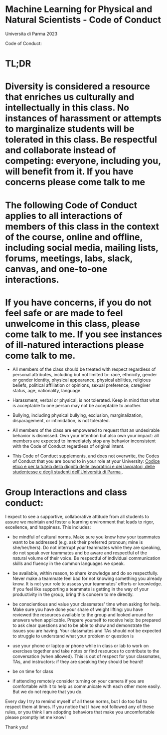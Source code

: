 # Machine Learning for Physical and Natural Scientists - Code of Conduct

Universita di Parma 2023

Code of Conduct:

# TL;DR
# Diversity is considered a resource that enriches us culturally and intellectually in this class. No instances of harassment or attempts to marginalize students will be tolerated in this class. Be respectful and collaborate instead of competing: everyone, including you, will benefit from it. If you have concerns please come talk to me 
# The following Code of Conduct applies to all interactions of members of this class in the context of the course, online and offline, including social media, mailing lists, forums, meetings, labs, slack, canvas, and one-to-one interactions.
# If you have concerns, if you do not feel safe or are made to feel unwelcome in this class,  please come talk to me. If you see instances of ill-natured interactions please come talk to me. 

- All members of the class should be treated with respect regardless of personal attributes, including but not limited to: race, ethnicity, gender or gender identity, physical appearance, physical abilities, religious beliefs, political affiliation or opinions, sexual preference, caregiver status, age, nationality, language.

- Harassment, verbal or physical, is not tolerated. Keep in mind that what is acceptable to one person may not be acceptable to another.

- Bullying, including physical bullying, exclusion, marginalization, disparagement, or intimidation, is not tolerated.

- All members of the class are empowered to request that an undesirable behavior is dismissed.
Own your intention but also own your impact: all members are expected to immediately stop any behavior inconsistent with the Code of Conduct regardless of original intent.

- This Code of Conduct supplements, and does not overwrite, the Codes of Conduct that you are bound to in your role at your University: [Codice etico e per la tutela della dignità delle lavoratrici e dei lavoratori, delle studentesse e degli studenti dell'Università di Parma
](https://www.unipr.it/codice-etico). 

# Group Interactions and class conduct:
I expect to see a supportive, collaborative attitude from all students to assure we maintain and foster a learning environment that leads to rigor, excellence, and happiness. This includes:

- be mindful of cultural norms. Make sure you know how your teammates want to be addressed (e.g. ask their preferred pronoun; mine is she/her/hers). Do not interrupt your teammates while they are speaking, do not speak over teammates and be aware and respectful of the natural volume of their voice. Be respectful of individual communication skills and fluency in the common languages we speak.

- be available, within reason, to share knowledge and do so respectfully. Never make a teammate feel bad for not knowing something you already know. It is not your role to assess your teammates' efforts or knowledge. If you feel like supporting a teammate is getting in the way of your productivity in the group, bring this concern to me directly.

- be conscientious and value your classmates' time when asking for help. Make sure you have done your share of weight lifting: you have reviewed the resources available to the group and looked around for answers when applicable. Prepare yourself to receive help: be prepared to ask clear questions and to be able to show and demonstrate the issues you are having. Your classmates and TAs should not be expected to struggle to understand what your problem or question is

- use your phone or laptop or phone while in class or lab to work on exercises together and take notes or find resources to contribute to the conversation (when allowed). This is out of respect for your classmates, TAs, and instructors: if they are speaking they should be heard!

- be on time for class

- if attending remotely consider turning on your camera if you are comfortable with it to help us communicate with each other more easily. But we do not require that you do.
 
Every day I try to remind myself of all these norms, but I do too fail to respect them at times. If you notice that I have not followed any of these rules, or you think I am adopting behaviors that make you uncomfortable please promptly let me know!


Thank you!

